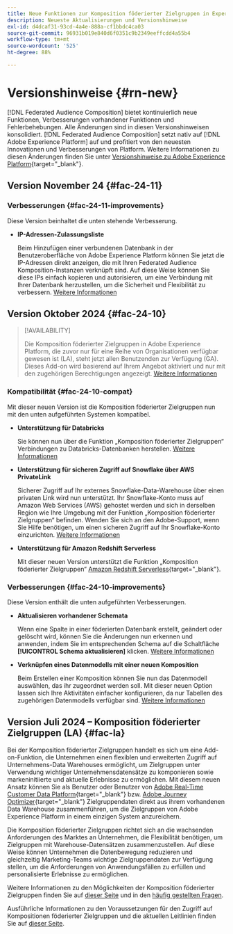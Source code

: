 ```yaml
---
title: Neue Funktionen zur Komposition föderierter Zielgruppen in Experience Platform
description: Neueste Aktualisierungen und Versionshinweise
exl-id: d4dcaf31-93cd-4a4e-888a-cf1bbdc4ca03
source-git-commit: 96931b019e840d6f0351c9b2349eeffcdd4a55b4
workflow-type: tm+mt
source-wordcount: '525'
ht-degree: 88%

---
```


# Versionshinweise {#rn-new}

[!DNL Federated Audience Composition] bietet kontinuierlich neue Funktionen, Verbesserungen vorhandener Funktionen und Fehlerbehebungen. Alle Änderungen sind in diesen Versionshinweisen konsolidiert. [!DNL Federated Audience Composition] setzt nativ auf [!DNL Adobe Experience Platform] auf und profitiert von den neuesten Innovationen und Verbesserungen von Platform. Weitere Informationen zu diesen Änderungen finden Sie unter [Versionshinweise zu Adobe Experience Platform](https://experienceleague.adobe.com/docs/experience-platform/release-notes/latest.html?lang=de){target="_blank"}.

## Version November 24 {#fac-24-11}

### Verbesserungen {#fac-24-11-improvements}

Diese Version beinhaltet die unten stehende Verbesserung.

* **IP-Adressen-Zulassungsliste**

  Beim Hinzufügen einer verbundenen Datenbank in der Benutzeroberfläche von Adobe Experience Platform können Sie jetzt die IP-Adressen direkt anzeigen, die mit Ihren Federated Audience Komposition-Instanzen verknüpft sind. Auf diese Weise können Sie diese IPs einfach kopieren und autorisieren, um eine Verbindung mit Ihrer Datenbank herzustellen, um die Sicherheit und Flexibilität zu verbessern. [Weitere Informationen](../connections/connections.md)

## Version Oktober 2024 {#fac-24-10}

>[!AVAILABILITY]
>
>Die Komposition föderierter Zielgruppen in Adobe Experience Platform, die zuvor nur für eine Reihe von Organisationen verfügbar gewesen ist (LA), steht jetzt allen Benutzenden zur Verfügung (GA). Dieses Add-on wird basierend auf Ihrem Angebot aktiviert und nur mit den zugehörigen Berechtigungen angezeigt. [Weitere Informationen](access-prerequisites.md)
>

### Kompatibilität {#fac-24-10-compat}

Mit dieser neuen Version ist die Komposition föderierter Zielgruppen nun mit den unten aufgeführten Systemen kompatibel.

* **Unterstützung für Databricks**

  Sie können nun über die Funktion „Komposition föderierter Zielgruppen“ Verbindungen zu Databricks-Datenbanken herstellen. [Weitere Informationen](../connections/federated-db.md#databricks)

* **Unterstützung für sicheren Zugriff auf Snowflake über AWS PrivateLink**

  Sicherer Zugriff auf Ihr externes Snowflake-Data-Warehouse über einen privaten Link wird nun unterstützt. Ihr Snowflake-Konto muss auf Amazon Web Services (AWS) gehostet werden und sich in derselben Region wie Ihre Umgebung mit der Funktion „Komposition föderierter Zielgruppen“ befinden. Wenden Sie sich an den Adobe-Support, wenn Sie Hilfe benötigen, um einen sicheren Zugriff auf Ihr Snowflake-Konto einzurichten. [Weitere Informationen](../connections/federated-db.md#snowflake)

* **Unterstützung für Amazon Redshift Serverless**

  Mit dieser neuen Version unterstützt die Funktion „Komposition föderierter Zielgruppen“ [Amazon Redshift Serverless](https://aws.amazon.com/de/redshift/redshift-serverless/){target="_blank"}.

### Verbesserungen {#fac-24-10-improvements}

Diese Version enthält die unten aufgeführten Verbesserungen.

* **Aktualisieren vorhandener Schemata**

  Wenn eine Spalte in einer föderierten Datenbank erstellt, geändert oder gelöscht wird, können Sie die Änderungen nun erkennen und anwenden, indem Sie im entsprechenden Schema auf die Schaltfläche **[!UICONTROL Schema aktualisieren]** klicken. [Weitere Informationen](../customer/schemas.md#schema-refresh)

* **Verknüpfen eines Datenmodells mit einer neuen Komposition**

  Beim Erstellen einer Komposition können Sie nun das Datenmodell auswählen, das ihr zugeordnet werden soll. Mit dieser neuen Option lassen sich Ihre Aktivitäten einfacher konfigurieren, da nur Tabellen des zugehörigen Datenmodells verfügbar sind. [Weitere Informationen](../compositions/create-composition.md)

## Version Juli 2024 – Komposition föderierter Zielgruppen (LA) {#fac-la}

Bei der Komposition föderierter Zielgruppen handelt es sich um eine Add-on-Funktion, die Unternehmen einen flexiblen und erweiterten Zugriff auf Unternehmens-Data Warehouses ermöglicht, um Zielgruppen unter Verwendung wichtiger Unternehmensdatensätze zu komponieren sowie markeninitiierte und aktuelle Erlebnisse zu ermöglichen. Mit diesem neuen Ansatz können Sie als Benutzer oder Benutzer von [Adobe Real-Time Customer Data Platform](https://experienceleague.adobe.com/de/docs/experience-platform/segmentation/home){target="_blank"} bzw. [Adobe Journey Optimizer](https://experienceleague.adobe.com/de/docs/journey-optimizer/using/ajo-home){target="_blank"} Zielgruppendaten direkt aus ihrem vorhandenen Data Warehouse zusammenführen, um die Zielgruppen von Adobe Experience Platform in einem einzigen System anzureichern.

Die Komposition föderierter Zielgruppen richtet sich an die wachsenden Anforderungen des Marktes an Unternehmen, die Flexibilität benötigen, um Zielgruppen mit Warehouse-Datensätzen zusammenzustellen. Auf diese Weise können Unternehmen die Datenbewegung reduzieren und gleichzeitig Marketing-Teams wichtige Zielgruppendaten zur Verfügung stellen, um die Anforderungen von Anwendungsfällen zu erfüllen und personalisierte Erlebnisse zu ermöglichen. 

Weitere Informationen zu den Möglichkeiten der Komposition föderierter Zielgruppen finden Sie auf [dieser Seite](get-started.md) und in den [häufig gestellten Fragen](faq.md).

Ausführliche Informationen zu den Voraussetzungen für den Zugriff auf Kompositionen föderierter Zielgruppen und die aktuellen Leitlinien finden Sie auf [dieser Seite](access-prerequisites.md).


